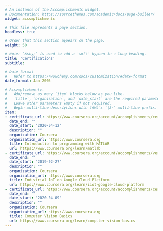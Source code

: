 ```yaml
---
# An instance of the Accomplishments widget.
# Documentation: https://sourcethemes.com/academic/docs/page-builder/
widget: accomplishments

# This file represents a page section.
headless: true

# Order that this section appears on the page.
weight: 50

# Note: `&shy;` is used to add a 'soft' hyphen in a long heading.
title: 'Certifications'
subtitle:

# Date format
#   Refer to https://wowchemy.com/docs/customization/#date-format
date_format: Jan 2006

# Accomplishments.
#   Add/remove as many `item` blocks below as you like.
#   `title`, `organization`, and `date_start` are the required parameters.
#   Leave other parameters empty if not required.
#   Begin multi-line descriptions with YAML's `|2-` multi-line prefix.
item:
- certificate_url: https://www.coursera.org/account/accomplishments/certificate/AU6HS953G8PR
  date_end: ""
  date_start: "2020-04-12"
  description: ""
  organization: Coursera
  organization_url: https://www.coursera.org
  title: Introduction to programming with MATLAB
  url: https://www.coursera.org/learn/matlab
- certificate_url: https://www.coursera.org/account/accomplishments/verify/HYKJ6MBVH87G
  date_end: ""
  date_start: "2019-02-27"
  description: ""
  organization: Coursera
  organization_url: https://www.coursera.org
  title: Industrial IoT on Google Cloud Platform
  url: https://www.coursera.org/learn/iiot-google-cloud-platform
- certificate_url: https://www.coursera.org/account/accomplishments/certificate/ZZC5DR3BXA7B
  date_end: ""
  date_start: "2020-04-09"
  description: ""
  organization: Coursera
  organization_url: https://www.coursera.org
  title: Computer Vision Basics
  url: https://www.coursera.org/learn/computer-vision-basics
---
```

